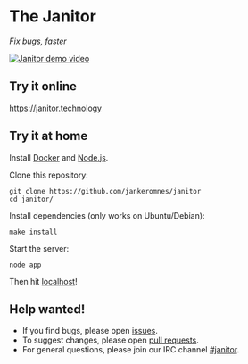 # The Janitor

*Fix bugs, faster*

[![Janitor demo video](https://j.gifs.com/m89qbk.gif)](http://www.youtube.com/watch?v=5sNDMIh-iVw "Coding Firefox directly in the Web (using Cloud9 and the Janitor)")

## Try it online ##

https://janitor.technology

## Try it at home

Install [Docker](https://www.docker.com) and [Node.js](https://nodejs.org).

Clone this repository:

    git clone https://github.com/jankeromnes/janitor
    cd janitor/

Install dependencies (only works on Ubuntu/Debian):

    make install

Start the server:

    node app

Then hit [localhost](https://localhost/)!

## Help wanted!

- If you find bugs, please open [issues](https://github.com/jankeromnes/janitor/issues).
- To suggest changes, please open [pull requests](https://help.github.com/articles/using-pull-requests/).
- For general questions, please join our IRC channel [#janitor](https://webchat.freenode.net/?channels=janitor).
